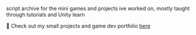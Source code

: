 script archive for the mini games and projects ive worked on, mostly taught through tutorials and Unity learn

👾 Check out my small projects and game dev portfolio [here](https://adelina805.itch.io)
